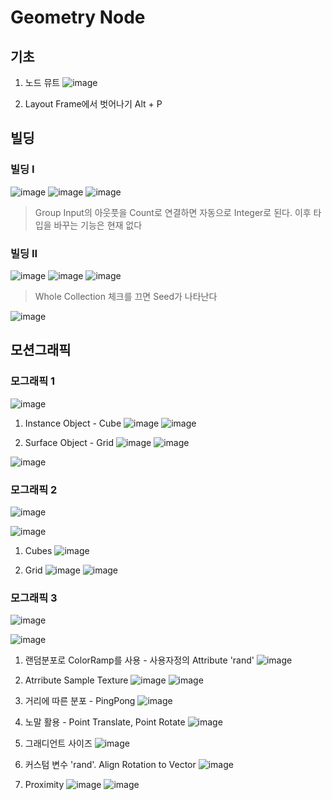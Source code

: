 Geometry Node
==============

기초
----------

1. 노드 뮤트 
![image](https://user-images.githubusercontent.com/30430227/129670865-dd6b7fbe-6573-46c1-8bb1-f3410b4cdcdb.png)

2. Layout Frame에서 벗어나기 Alt + P

빌딩
------
### 빌딩 I
![image](https://user-images.githubusercontent.com/30430227/120792513-9878e180-c570-11eb-8b78-b48a04d11931.png)
![image](https://user-images.githubusercontent.com/30430227/120792541-a464a380-c570-11eb-8505-e1d922b7c409.png)
![image](https://user-images.githubusercontent.com/30430227/120792650-d118bb00-c570-11eb-9d53-68acd800b195.png)
> Group Input의 아웃풋을 Count로 연결하면 자동으로 Integer로 된다. 이후 타입을 바꾸는 기능은 현재 없다


### 빌딩 II
![image](https://user-images.githubusercontent.com/30430227/120794443-366dab80-c573-11eb-9ef0-092446c6dcae.png)
![image](https://user-images.githubusercontent.com/30430227/120794475-408faa00-c573-11eb-9bcd-6faa1be57f94.png)
![image](https://user-images.githubusercontent.com/30430227/120794501-49807b80-c573-11eb-90a7-4e215902f725.png)
> Whole Collection 체크를 끄면 Seed가 나타난다

![image](https://user-images.githubusercontent.com/30430227/120794532-52714d00-c573-11eb-9d61-b45636fccded.png)

모션그래픽
------------
### 모그래픽 1
![image](https://user-images.githubusercontent.com/30430227/121111108-49b99900-c849-11eb-872f-d27f56d69a18.png)

1. Instance Object - Cube
![image](https://user-images.githubusercontent.com/30430227/121111184-6786fe00-c849-11eb-946a-3ae8beb9e979.png)
![image](https://user-images.githubusercontent.com/30430227/121111153-59d17880-c849-11eb-9560-e67972b079c9.png)

2. Surface Object - Grid
![image](https://user-images.githubusercontent.com/30430227/121111326-a026d780-c849-11eb-93b1-d1c53e5e91f8.png)
![image](https://user-images.githubusercontent.com/30430227/121111364-b03eb700-c849-11eb-9290-afbbd52a5cf5.png)

![image](https://user-images.githubusercontent.com/30430227/121111422-ccdaef00-c849-11eb-839b-ddcc0ad71944.png)

### 모그래픽 2
![image](https://user-images.githubusercontent.com/30430227/121120329-509bd800-c858-11eb-932e-1be64a0ea762.png)

![image](https://user-images.githubusercontent.com/30430227/121120356-585b7c80-c858-11eb-9802-7cf9577bd411.png)

1. Cubes
![image](https://user-images.githubusercontent.com/30430227/121120473-922c8300-c858-11eb-9607-f9430e060d17.png)

2. Grid
![image](https://user-images.githubusercontent.com/30430227/121120385-67dac580-c858-11eb-8b90-0daf62a20a61.png)
![image](https://user-images.githubusercontent.com/30430227/121120434-7d4fef80-c858-11eb-9965-f72b283bd167.png)


### 모그래픽 3
![image](https://user-images.githubusercontent.com/30430227/121125743-07e91c80-c862-11eb-997b-70e3d5eb27d7.png)

![image](https://user-images.githubusercontent.com/30430227/121125774-13d4de80-c862-11eb-9015-746e05931344.png)

1. 랜덤분포로 ColorRamp를 사용 - 사용자정의 Attribute 'rand'
![image](https://user-images.githubusercontent.com/30430227/121281191-7dacc100-c912-11eb-90e9-3ac81f1d4f94.png)

2. Atrribute Sample Texture
![image](https://user-images.githubusercontent.com/30430227/121283574-548e2f80-c916-11eb-8be2-49c1da23cc7b.png)
![image](https://user-images.githubusercontent.com/30430227/121283592-5d7f0100-c916-11eb-9be9-6796a9be617d.png)

3. 거리에 따른 분포 - PingPong
![image](https://user-images.githubusercontent.com/30430227/121284942-886a5480-c918-11eb-8144-ad66d27f0ee3.png)


4. 노말 활용 - Point Translate, Point Rotate
![image](https://user-images.githubusercontent.com/30430227/121287676-f7e24300-c91c-11eb-99c4-d9ea86d48f6c.png)

5. 그래디언트 사이즈
![image](https://user-images.githubusercontent.com/30430227/121297817-d89fe180-c92d-11eb-8b6e-f95a8f3a303b.png)

6. 커스텀 변수 'rand'. Align Rotation to Vector
![image](https://user-images.githubusercontent.com/30430227/121326853-e49b9b80-c94d-11eb-9c78-bacbcdec98c1.png)

7. Proximity
![image](https://user-images.githubusercontent.com/30430227/121973862-28acf700-cdb9-11eb-9512-c542f3b48804.png)
![image](https://user-images.githubusercontent.com/30430227/121973887-35c9e600-cdb9-11eb-8b1d-5c9aed516c50.png)


